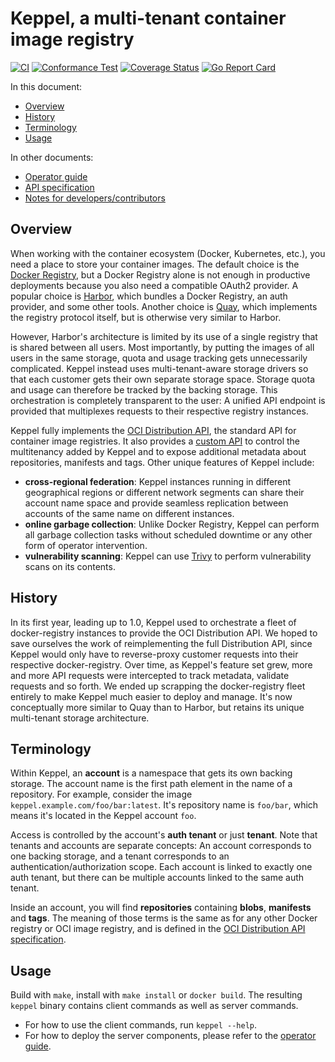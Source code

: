 # Keppel, a multi-tenant container image registry

[![CI](https://github.com/sapcc/keppel/actions/workflows/ci.yaml/badge.svg)](https://github.com/sapcc/keppel/actions/workflows/ci.yaml)
[![Conformance Test](https://github.com/sapcc/keppel/actions/workflows/oci-distribution-conformance.yml/badge.svg)](https://github.com/sapcc/keppel/actions/workflows/oci-distribution-conformance.yml)
[![Coverage Status](https://coveralls.io/repos/github/sapcc/keppel/badge.svg?branch=master)](https://coveralls.io/github/sapcc/keppel?branch=master)
[![Go Report Card](https://goreportcard.com/badge/github.com/sapcc/keppel)](https://goreportcard.com/report/github.com/sapcc/keppel)

In this document:

- [Overview](#overview)
- [History](#history)
- [Terminology](#terminology)
- [Usage](#usage)

In other documents:

- [Operator guide](./docs/operator-guide.md)
- [API specification](./docs/api-spec.md)
- [Notes for developers/contributors](./CONTRIBUTING.md)

## Overview

When working with the container ecosystem (Docker, Kubernetes, etc.), you need a place to store your container images.
The default choice is the [Docker Registry](https://github.com/docker/distribution), but a Docker Registry alone is not
enough in productive deployments because you also need a compatible OAuth2 provider. A popular choice is
[Harbor](https://goharbor.io), which bundles a Docker Registry, an auth provider, and some other tools. Another choice
is [Quay](https://github.com/quay/quay), which implements the registry protocol itself, but is otherwise very similar to
Harbor.

However, Harbor's architecture is limited by its use of a single registry that is shared between all users. Most
importantly, by putting the images of all users in the same storage, quota and usage tracking gets unnecessarily
complicated. Keppel instead uses multi-tenant-aware storage drivers so that each customer gets their own separate
storage space. Storage quota and usage can therefore be tracked by the backing storage. This orchestration is completely
transparent to the user: A unified API endpoint is provided that multiplexes requests to their respective registry
instances.

Keppel fully implements the [OCI Distribution API][dist-api], the standard API for container image registries. It also
provides a [custom API](docs/api-spec.md) to control the multitenancy added by Keppel and to expose additional metadata
about repositories, manifests and tags. Other unique features of Keppel include:

- **cross-regional federation**: Keppel instances running in different geographical regions or different network
  segments can share their account name space and provide seamless replication between accounts of the same name on
  different instances.
- **online garbage collection**: Unlike Docker Registry, Keppel can perform all garbage collection tasks without
  scheduled downtime or any other form of operator intervention.
- **vulnerability scanning**: Keppel can use [Trivy](https://trivy.dev/) to perform vulnerability scans on its contents.

[dist-api]: https://github.com/opencontainers/distribution-spec

## History

In its first year, leading up to 1.0, Keppel used to orchestrate a fleet of docker-registry instances to provide the
OCI Distribution API. We hoped to save ourselves the work of reimplementing the full Distribution API, since Keppel
would only have to reverse-proxy customer requests into their respective docker-registry. Over time, as Keppel's feature
set grew, more and more API requests were intercepted to track metadata, validate requests and so forth. We ended up
scrapping the docker-registry fleet entirely to make Keppel much easier to deploy and manage. It's now conceptually more
similar to Quay than to Harbor, but retains its unique multi-tenant storage architecture.

## Terminology

Within Keppel, an **account** is a namespace that gets its own backing storage. The account name is the first path
element in the name of a repository. For example, consider the image `keppel.example.com/foo/bar:latest`. It's
repository name is `foo/bar`, which means it's located in the Keppel account `foo`.

Access is controlled by the account's **auth tenant** or just **tenant**. Note that tenants and accounts are separate
concepts: An account corresponds to one backing storage, and a tenant corresponds to an authentication/authorization
scope. Each account is linked to exactly one auth tenant, but there can be multiple accounts linked to the same auth
tenant.

Inside an account, you will find **repositories** containing **blobs**, **manifests** and **tags**. The meaning of those
terms is the same as for any other Docker registry or OCI image registry, and is defined in the [OCI Distribution API
specification][dist-api].

## Usage

Build with `make`, install with `make install` or `docker build`. The resulting `keppel` binary contains client commands
as well as server commands.

- For how to use the client commands, run `keppel --help`.
- For how to deploy the server components, please refer to the [operator guide](./docs/operator-guide.md).
